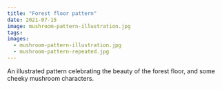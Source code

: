 ```yaml
---
title: "Forest floor pattern"
date: 2021-07-15
image: mushroom-pattern-illustration.jpg
tags:
images:
  - mushroom-pattern-illustration.jpg
  - mushroom-pattern-repeated.jpg
---
```


An illustrated pattern celebrating the beauty of the forest floor, and some cheeky mushroom characters.